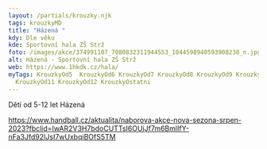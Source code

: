 ```yaml
---
layout: /partials/krouzky.njk
tags: krouzkyMD
title: "Házená "
kdy: Dle věku
kde: Sportovní hala ZŠ Strž
foto: /images/akce/374991107_7080832311944553_1044598940593908238_n.jpg
alt: Házená - Sportovní hala ZŠ Strž
web: https://www.1hkdk.cz/hala/
myTags: KrouzkyOd5  KrouzkyOd6 KrouzkyOd7 KrouzkyOd8 KrouzkyOd9 KrouzkyOd10
  KrouzkyOd11 KrouzkyOd12 KrouzkyOstatni
---
```

<!--StartFragment-->

Děti od 5-12 let Házená

https://www.handball.cz/aktualita/naborova-akce-nova-sezona-srpen-2023?fbclid=IwAR2V3H7bdoCUTTsI6OUjJf7m6BmlIfY-nFa3Jfd92IJsI7wUxbqiBOfS5TM